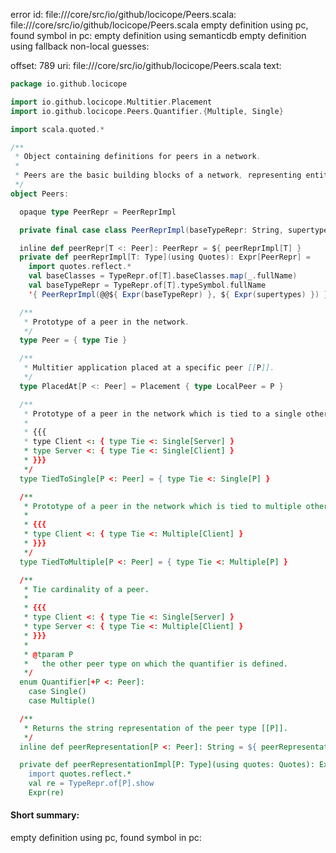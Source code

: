 error id: file://<WORKSPACE>/core/src/io/github/locicope/Peers.scala:
file://<WORKSPACE>/core/src/io/github/locicope/Peers.scala
empty definition using pc, found symbol in pc: 
empty definition using semanticdb
empty definition using fallback
non-local guesses:

offset: 789
uri: file://<WORKSPACE>/core/src/io/github/locicope/Peers.scala
text:
```scala
package io.github.locicope

import io.github.locicope.Multitier.Placement
import io.github.locicope.Peers.Quantifier.{Multiple, Single}

import scala.quoted.*

/**
 * Object containing definitions for peers in a network.
 *
 * Peers are the basic building blocks of a network, representing entities that can communicate with each other.
 */
object Peers:

  opaque type PeerRepr = PeerReprImpl

  private final case class PeerReprImpl(baseTypeRepr: String, supertypes: List[String])

  inline def peerRepr[T <: Peer]: PeerRepr = ${ peerReprImpl[T] }
  private def peerReprImpl[T: Type](using Quotes): Expr[PeerRepr] =
    import quotes.reflect.*
    val baseClasses = TypeRepr.of[T].baseClasses.map(_.fullName)
    val baseTypeRepr = TypeRepr.of[T].typeSymbol.fullName
    '{ PeerReprImpl(@@${ Expr(baseTypeRepr) }, ${ Expr(supertypes) }) }

  /**
   * Prototype of a peer in the network.
   */
  type Peer = { type Tie }

  /**
   * Multitier application placed at a specific peer [[P]].
   */
  type PlacedAt[P <: Peer] = Placement { type LocalPeer = P }

  /**
   * Prototype of a peer in the network which is tied to a single other [[P]] peer.
   *
   * {{{
   * type Client <: { type Tie <: Single[Server] }
   * type Server <: { type Tie <: Single[Client] }
   * }}}
   */
  type TiedToSingle[P <: Peer] = { type Tie <: Single[P] }

  /**
   * Prototype of a peer in the network which is tied to multiple other [[P]] peers.
   *
   * {{{
   * type Client <: { type Tie <: Multiple[Client] }
   * }}}
   */
  type TiedToMultiple[P <: Peer] = { type Tie <: Multiple[P] }

  /**
   * Tie cardinality of a peer.
   *
   * {{{
   * type Client <: { type Tie <: Single[Server] }
   * type Server <: { type Tie <: Multiple[Client] }
   * }}}
   *
   * @tparam P
   *   the other peer type on which the quantifier is defined.
   */
  enum Quantifier[+P <: Peer]:
    case Single()
    case Multiple()

  /**
   * Returns the string representation of the peer type [[P]].
   */
  inline def peerRepresentation[P <: Peer]: String = ${ peerRepresentationImpl[P] }

  private def peerRepresentationImpl[P: Type](using quotes: Quotes): Expr[String] =
    import quotes.reflect.*
    val re = TypeRepr.of[P].show
    Expr(re)

```


#### Short summary: 

empty definition using pc, found symbol in pc: 